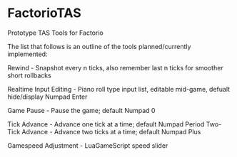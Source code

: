 # FactorioTAS
Prototype TAS Tools for Factorio

The list that follows is an outline of the tools planned/currently implemented:

Rewind - Snapshot every n ticks, also remember last n ticks for smoother short rollbacks

Realtime Input Editing - Piano roll type input list, editable mid-game, defualt hide/display Numpad Enter

Game Pause - Pause the game; default Numpad 0

Tick Advance - Advance one tick at a time; default Numpad Period
Two-Tick Advance - Advance two ticks at a time; default Numpad Plus

Gamespeed Adjustment - LuaGameScript speed slider
